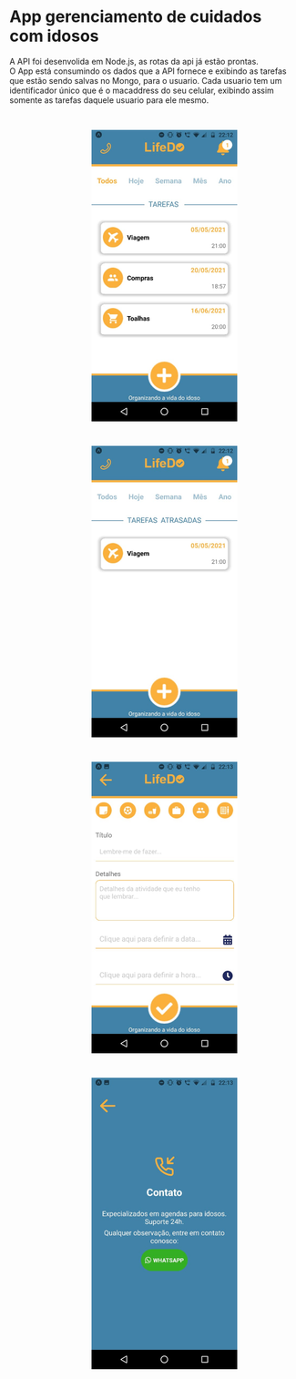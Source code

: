 <h1>App gerenciamento de cuidados com idosos</h1>

<p>
	A API foi desenvolida em Node.js, as rotas da api já estão prontas.
	<br/>
	O App está consumindo os dados que a API fornece e exibindo as tarefas
	que estão sendo salvas no Mongo, para o usuario. Cada usuario tem um 
	identificador único que é o macaddress do seu celular, exibindo assim
	somente as tarefas daquele usuario para ele mesmo.
</p>

<div style="padding: 10px 124px;">
	<div float="left">
		<img src="screen1.jpeg" alt="Tela que exibe as tarefas" width="280" style="padding: 20px" />
		<img src="screen2.jpeg" alt="Tela tarefas atrasadas" width="280" style="padding: 20px" />
	</div>

<div float="left">
	<img src="screen3.jpeg" alt="Tela de cadastro de uma tarefa" width="280" style="padding: 20px" />
	<img src="screen4.jpeg" alt="Tela de suporte ao cliente" width="280" style="padding: 20px" />
</div>
</div>